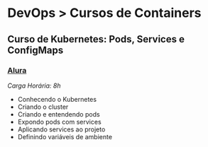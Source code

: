 # DevOps > Cursos de Containers
## Curso de Kubernetes: Pods, Services e ConfigMaps
### [Alura](https://cursos.alura.com.br/)

*Carga Horária: 8h*

- Conhecendo o Kubernetes 
- Criando o cluster
- Criando e entendendo pods
- Expondo pods com services
- Aplicando services ao projeto
- Definindo variáveis de ambiente

